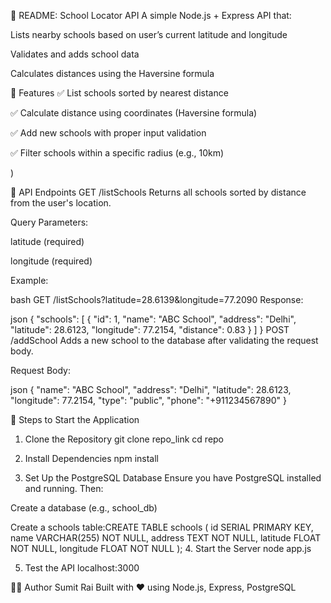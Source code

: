 📘 README: School Locator API
A simple Node.js + Express API that:

Lists nearby schools based on user’s current latitude and longitude

Validates and adds school data

Calculates distances using the Haversine formula

🚀 Features
✅ List schools sorted by nearest distance

✅ Calculate distance using coordinates (Haversine formula)

✅ Add new schools with proper input validation

✅ Filter schools within a specific radius (e.g., 10km)

)

🧪 API Endpoints
GET /listSchools
Returns all schools sorted by distance from the user's location.

Query Parameters:

latitude (required)

longitude (required)

Example:

bash
GET /listSchools?latitude=28.6139&longitude=77.2090
Response:

json
{
  "schools": [
    {
      "id": 1,
      "name": "ABC School",
      "address": "Delhi",
      "latitude": 28.6123,
      "longitude": 77.2154,
      "distance": 0.83
    }
  ]
}
POST /addSchool
Adds a new school to the database after validating the request body.

Request Body:

json
{
  "name": "ABC School",
  "address": "Delhi",
  "latitude": 28.6123,
  "longitude": 77.2154,
  "type": "public",
  "phone": "+911234567890"
}

🚀 Steps to Start the Application
1. Clone the Repository
git clone repo_link
cd repo

2. Install Dependencies
npm install

3. Set Up the PostgreSQL Database
Ensure you have PostgreSQL installed and running. Then:

Create a database (e.g., school_db)

Create a schools table:CREATE TABLE schools (
  id SERIAL PRIMARY KEY,
  name VARCHAR(255) NOT NULL,
  address TEXT NOT NULL,
  latitude FLOAT NOT NULL,
  longitude FLOAT NOT NULL
);
4. Start the Server
node app.js

5. Test the API
localhost:3000

🙋‍♂️ Author
Sumit Rai
Built with ❤️ using Node.js, Express, PostgreSQL

